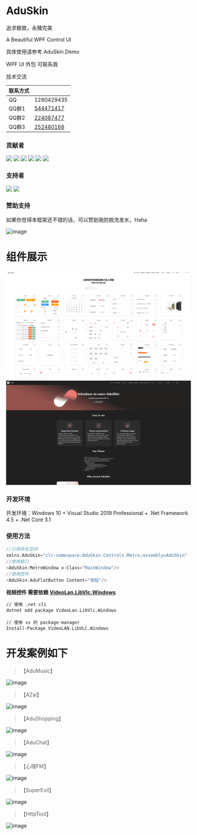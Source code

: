 # AduSkin
追求极致，永臻完美

A Beautiful WPF Control UI

具体使用请参考 AduSkin.Demo

WPF UI 外包 可联系我

技术交流

|联系方式||
|---|---
|QQ|1280429435
|QQ群1|[544471417](https://jq.qq.com/?_wv=1027&k=5NBE1xa)
|QQ群2|[224087477](https://jq.qq.com/?_wv=1027&k=58vo7dL)
|QQ群3|[252480168](https://jq.qq.com/?_wv=1027&k=5fyhmof)

### 贡献者

<a href="https://github.com/aduskin" target="_blank"><img width="64px" src="https://avatars2.githubusercontent.com/u/33409777?s=460&u=536aecd59ce72fa64b09d2279821227bc6a721da&v=4"></a>
<a href="https://github.com/John0King" target="_blank"><img width="64px" src="https://avatars0.githubusercontent.com/u/13639146?s=460&u=b6e8111b1285c86efcf7576758e06d7518cc8601&v=4"></a>
<a href="https://github.com/guanguanchuangyu" target="_blank"><img width="64px" src="https://avatars0.githubusercontent.com/u/25916858?s=460&u=7eab6998abb6a32d8a87f2a453e5d382cfff97e4&v=4"></a>
<a href="https://github.com/dotnet9" target="_blank"><img width="64px" src="https://avatars2.githubusercontent.com/u/19390373?s=460&u=b0c81b21f8e3e54e6eea706c19ec85277968104d&v=4"></a>
<a href="https://github.com/NaBian" target="_blank"><img width="64px" src="https://avatars2.githubusercontent.com/u/17383395?s=460&u=a69534a99739df0346b14a3726437714e5c17a76&v=4"></a>
<a href="https://github.com/iexapl" target="_blank"><img width="64px" src="https://avatars.githubusercontent.com/u/1246117?v=4"></a>

### 支持者

<a href="https://github.com/Haku-Men" target="_blank"><img width="64px" src="https://avatars2.githubusercontent.com/u/13210002?s=460&u=ae17e9b33173d1e2af00bccfc76c6ce540b0cdbf&v=4"></a>
<a href="https://github.com/Curtain98" target="_blank"><img width="64px" src="https://avatars.githubusercontent.com/u/54660599?v=4"></a>

### 赞助支持
如果你觉得本框架还不错的话，可以赞助我防脱洗发水，Haha

![image](https://github.com/aduskin/AduSkin/blob/master/screenshot/other/zhifu.jpg)

# 组件展示

![image](https://github.com/AduDesign/AduSkin-Preview/blob/main/Screenshot/ControlLibrary.png?raw=true)

![image](https://github.com/AduDesign/AduSkin-Preview/blob/main/Screenshot/Home.png?raw=true)

### 开发环境

开发环境：Windows 10  +  Visual Studio 2019 Professional  +  .Net Framework 4.5 + .Net Core 3.1

### 使用方法

```c
//引用命名空间
xmlns:AduSkin="clr-namespace:AduSkin.Controls.Metro;assembly=AduSkin" 
//使用窗口
<AduSkin:MetroWindow x:Class="MainWindow"/>
//使用控件
<AduSkin:AduFlatButton Content="按钮"/>

```


**视频控件 需要依赖 [VideoLan.LibVlc.Windows](https://www.nuget.org/packages/VideoLAN.LibVLC.Windows/)**
```
// 使用 .net cli
dotnet add package VideoLan.LibVlc.Windows

// 使用 vs 的 package-manager
Install-Package VideoLAN.LibVLC.Windows 
```

# 开发案例如下

> 【AduMusic】

![image](https://github.com/aduskin/AduSkin/blob/master/screenshot/project/AduMusic.jpg)

> 【AZai】

![image](https://github.com/aduskin/AduSkin/blob/master/screenshot/project/azai.png)

> 【AduShopping】

![image](https://github.com/aduskin/AduSkin/blob/master/screenshot/project/AduShopping.gif)

> 【AduChat】

![image](https://github.com/aduskin/AduSkin/blob/master/screenshot/project/aduchat.gif)

> 【心理FM】

![image](https://github.com/aduskin/AduSkin/blob/master/screenshot/project/Shadow.png)

> 【SuperEvil】

![image](https://github.com/aduskin/AduSkin/blob/master/screenshot/project/SuperEvil.png)

> 【HttpTool】

![image](https://github.com/aduskin/HttpTool/blob/master/ScreenShot/cover.png)


